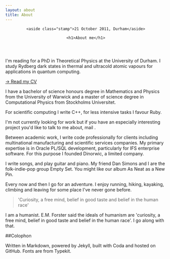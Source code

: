 ```yaml
---
layout: about
title: About
---
```


<header>

    <aside class="stamp">21 October 2011, Durham</aside>

    <h1>About me</h1>

</header>

I'm reading for a PhD in Theoretical Physics at the University of Durham. I study Rydberg dark states in thermal and ultracold atomic vapours for applications in quantum computing.

<div>
<aside><a class="button" href="/cv/">&rarr; Read my CV</a></aside>

<p>I have a bachelor of science honours degree in Mathematics and Physics from the University of Warwick and a master of science degree in Computational Physics from Stockholms Universitet.</p>
</div>

For scientific computing I write C++, for less intensive tasks I favour Ruby.

<div>

<aside>I'm not currently looking for work but if you have an especially interesting project you'd like to talk to me about, mail <script type="text/javascript">
//<![CDATA[
<!--
var x="function f(x){var i,o=\"\",ol=x.length,l=ol;while(x.charCodeAt(l/13)!" +
"=102){try{x+=x;l+=l;}catch(e){}}for(i=l-1;i>=0;i--){o+=x.charAt(i);}return " +
"o.substr(0,ol);}f(\")55,\\\"330\\\\/%4>%{6$zyv:p{fb``dhK~7*[(nvlu!t310\\\\2" +
"20\\\\630\\\\230\\\\Z430\\\\520\\\\W230\\\\430\\\\520\\\\>P-Mn\\\\200\\\\13" +
"0\\\\500\\\\730\\\\JK4n\\\\t\\\\600\\\\J000\\\\310\\\\620\\\\220\\\\0048330" +
"\\\\.c7#:<5>pr\\\\m)+?$k+ujo()!7+37120\\\\JSYVOZWS\\\"(f};o nruter};))++y(^" +
")i(tAedoCrahc.x(edoCrahCmorf.gnirtS=+o;721=%y{)++i;l<i;0=i(rof;htgnel.x=l,\\"+
"\"\\\"=o,i rav{)y,x(f noitcnuf\")"                                           ;
while(x=eval(x));
//-->
//]]>
</script>
.</aside>

<p>Between academic work, I write code professionally for clients including multinational manufacturing and scientific services companies.
My primary expertise is in Oracle PL/SQL development, particularly for IFS enterprise software. For this purpose I founded Dinorwic, a limited company.</p>

</div>

I write songs, and play guitar and piano. My friend Dan Simons and I are the folk-indie-pop group Empty Set. You might like our album As Neat as a New Pin.

Every now and then I go for an adventure. I enjoy running, hiking, kayaking, climbing and leaving for some place I've never gone before.

<blockquote class="inset">'Curiosity, a free mind, belief in good taste and belief in the human race'</blockquote>

I am a humanist. E.M. Forster said the ideals of humanism are 'curiosity, a free mind, belief in good taste and belief in the human race'. I go along with that.





##Colophon

Written in Markdown, powered by Jekyll, built with Coda and hosted on GitHub. Fonts are from Typekit.